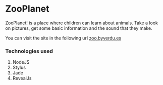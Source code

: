 # ZooPlanet

ZooPlanet! is a place where children can learn about animals. Take a look on pictures, get some basic information and the sound that they make.

You can visit the site in the following url [zoo.byverdu.es](http://zoo.byverdu.es/)

### Technologies used

1. NodeJS
2. Stylus
3. Jade
4. RevealJs




